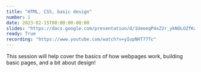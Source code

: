 ```yaml
---
title: "HTML, CSS, basic design"
number: 1
date: 2023-02-15T00:00:00-00:00
slides: "https://docs.google.com/presentation/d/1UeeeqP4xZ2r_ykNOLOZfKaOWVbhgrW9bHaAn81_3CGQ/edit?usp=sharing"
ready: True
recording: "https://www.youtube.com/watch?v=yIupNHT77Tc"
---
```


This session will help cover the basics of how webpages work, building basic pages, and a bit about design!
